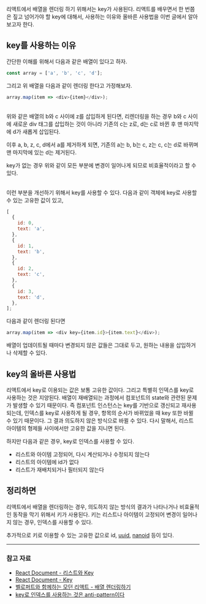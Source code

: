 리액트에서 배열을 렌더링 하기 위해서는 key가 사용된다. 리액트를 배우면서 한 번쯤은 짚고 넘어가야 할 key에 대해서, 사용하는 이유와 올바른 사용법을 이번 글에서 알아보고자 한다.



## key를 사용하는 이유

간단한 이해를 위해서 다음과 같은 배열이 있다고 하자.

```javascript
const array = ['a', 'b', 'c', 'd'];
```

그리고 위 배열을 다음과 같이 렌더링 한다고 가정해보자.

```javascript
array.map(item => <div>{item}</div>);
```

<br />
위와 같은 배열의 b와 c 사이에 z를 삽입하게 된다면, 리렌더링을 하는 경우 b와 c 사이에 새로운 div 태그를 삽입하는 것이 아니라 기존의 c는 z로, d는 c로 바뀐 후 맨 마지막에 d가 새롭게 삽입된다.

이후 a, b, z, c, d에서 a를 제거하게 되면, 기존의 a는 b, b는 c, z는 c, c는 d로 바뀌며 맨 마지막에 있는 d는 제거된다.

key가 없는 경우 위와 같이 모든 부분에 변경이 일어나게 되므로 비효율적이라고 할 수 있다.

<br />
이런 부분을 개선하기 위해서 key를 사용할 수 있다. 다음과 같이 객체에 key로 사용할 수 있는 고유한 값이 있고,

```javascript
[
  {
    id: 0,
    text: 'a',
  },
  {
    id: 1,
    text: 'b',
  },
  {
    id: 2,
    text: 'c',
  },
  {
    id: 3,
    text: 'd',
  },
];
```

다음과 같이 렌더링 된다면

```javascript
array.map(item => <div key={item.id}>{item.text}</div>);
```

배열이 업데이트될 때마다 변경되지 않은 값들은 그대로 두고, 원하는 내용을 삽입하거나 삭제할 수 있다.

## key의 올바른 사용법

리액트에서 key로 이용되는 값은 보통 고유한 값이다. 그리고 특별히 인덱스를 key로 사용하는 것은 지양된다. 배열이 재배열되는 과정에서 컴포넌트의 state와 관련된 문제가 발생할 수 있기 때문이다. 즉 컴포넌트 인스턴스는 key를 기반으로 갱신되고 재사용되는데, 인덱스를 key로 사용하게 될 경우, 항목의 순서가 바뀌었을 때 key 또한 바뀔 수 있기 때문이다. 그 결과 의도하지 않은 방식으로 바뀔 수 있다. 다시 말해서, 리스트 아이템의 형제들 사이에서만 고유한 값을 지니면 된다.

하지만 다음과 같은 경우, key로 인덱스를 사용할 수 있다.

- 리스트와 아이템 고정되어, 다시 계산되거나 수정되지 않는다
- 리스트의 아이템에 id가 없다
- 리스트가 재배치되거나 필터되지 않는다

## 정리하면

리액트에서 배열을 렌더링하는 경우, 의도하지 않는 방식의 결과가 나타나거나 비효율적인 동작을 막기 위해서 키가 사용된다. 키는 리스트나 아이템이 고정되어 변경이 일어나지 않는 경우, 인덱스를 사용할 수 있다.

추가적으로 키로 이용할 수 있는 고유한 값으로 id, [uuid](https://github.com/uuidjs/uuid), [nanoid](https://github.com/ai/nanoid/) 등이 있다.

---

### 참고 자료

- [React Document - 리스트와 Key](https://ko.reactjs.org/docs/lists-and-keys.html)
- [React Document - Key](https://ko.reactjs.org/docs/reconciliation.html#keys)
- [벨로퍼트와 함께하는 모던 리액트 - 배열 렌더링하기](https://react.vlpt.us/basic/11-render-array.html)
- [key로 인덱스를 사용하는 것은 anti-pattern이다](https://robinpokorny.medium.com/index-as-a-key-is-an-anti-pattern-e0349aece318)
